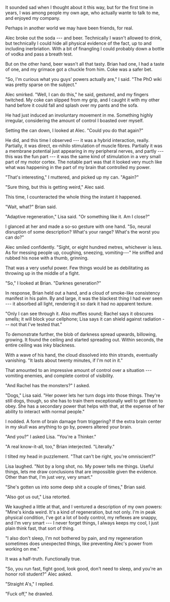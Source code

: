 It sounded sad when I thought about it this way, but for the first time in years, I was among
people my own age, who actually wante to talk to me, and enjoyed my company.

Perhaps in another world we may have been friends, for real.

Alec broke out the soda --- and beer. Technically I wasn't allowed to drink, but technically
I could hide all physical evidence of the fact, up to and including inerbriation. With a bit
of finangling I could probably down a bottle of vodka and pass a breath test.

But on the other hand, beer wasn't all that tasty. Brian had one, I had a taste of one,
and my grimace got a chuckle from him. Coke was a safer bet.

"So, I'm curious what you guys' powers actually are," I said. "The PhO wiki was
pretty sparse on the subject."

Alec smirked. "Well, I can do this," he said, gestured, and my fingers twitched. My coke can
slipped from my grip, and I caught it with my other hand before it could fall and splash over
my pants and the sofa.

He had just induced an involuntary movement in me. Something highly irregular, considering
the amount of control I boasted over myself.

Setting the can down, I looked at Alec. "Could you do that again?"

He did, and this time I observed --- it was a hybrid interaction, really. Partially, it
was direct, ex-nihilo stimulation of muscle fibres. Partially it was a membrane potential just
appearing in my peripheral nerves, and partly --- this was the fun part --- it was the same kind
of stimulation in a very small part of my motor cortex. The notable part was that it looked very
much like what was happening in the part of my brain that controlled my power.

"That's interesting," I muttered, and picked up my can. "Again?"

"Sure thing, but this is getting weird," Alec said.

This time, I counteracted the whole thing the instant it happened.

"Wait, what?" Brian said.

"Adaptive regeneration," Lisa said. "Or something like it. Am I close?"

I glanced at her and made a so-so gesture with one hand.
"So, neural disruption of some description? What's your range? What's the worst you can do?"

Alec smiled confidently. "Sight, or eight hundred metres, whichever is less. As for
messing people up, coughing, sneezing, vomiting---" He sniffed and rubbed his nose with a
thumb, grinning.

That was a very useful power. Few things would be as debilitating as throwing up in
the middle of a fight.

"So," I looked at Brian. "Darknes generation?"

In response, Brian held out a hand, and a cloud of smoke-like consistency manifest in his palm.
By and large, it was the blackest thing I had ever seen --- it absorbed all light, rendering it
so dark it had no apparent texture.

"Only I can see through it. Also muffles sound; Rachel says it obscures smells;
it will block your cellphone; Lisa says it can shield against radiation --- not that I've tested that."

To demonstrate further, the blob of darkness spread upwards, billowing, growing. It found the ceiling
and started spreading out. Within seconds, the entire ceiling was inky blackness.

With a wave of his hand, the cloud dissolved into thin strands, eventually vanishing. "It lasts about twenty
minutes, if I'm not in it."

That amounted to an impressive amount of control over a situation --- vomiting enemies, and 
complete control of visibility.

"And Rachel has the monsters?" I asked.

"Dogs," Lisa said. "Her power lets her turn dogs into those things. They're still dogs,
though, so she has to train them exceptionally well to get them to obey. She has
a secondary power that helps with that, at the expense of her ability to interact
with normal people."

I nodded. A form of brain damage from triggering? If the extra brain center in my skull was
anything to go by, powers altered your brain.

"And you?" I asked Lisa. "You're a Thinker."

"A real know-it-all, too," Brian interjected. "Literally."

I tilted my head in puzzlement. "That can't be right, you're omniscient?"

Lisa laughed. "Not by a long shot, no. My power tells me things. Useful things,
lets me draw conclusions that are impossible given the evidence. Other than that,
I'm just very, very smart."

"She's gotten us into some deep shit a couple of times," Brian said.

"Also got us out," Lisa retorted.

We kaughed a little at that, and I ventured a description of my own powers: "Mine's kinda
weird. It's a kind of regeneration, but not only. I'm in peak physical condition, I've got
a lot of body control, my reflexes are snappy, and I'm very smart --- I never forget
things, I always keeps my cool, I just plain think fast, that sort of thing.

"I also don't sleep, I'm not bothered by pain,
and my regeneration sometimes does unexpected things, like preventing
Alec's power from working on me."

It was a half-truth. Functionally true.

"So, you run fast, fight good, look good, don't need to sleep, and you're an honor roll student?" Alec asked.

"Straight A's," I replied.

"Fuck off," he drawled.
